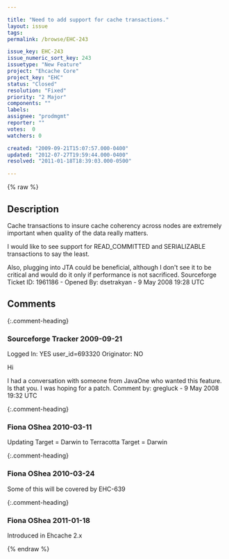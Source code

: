 ```yaml
---

title: "Need to add support for cache transactions."
layout: issue
tags: 
permalink: /browse/EHC-243

issue_key: EHC-243
issue_numeric_sort_key: 243
issuetype: "New Feature"
project: "Ehcache Core"
project_key: "EHC"
status: "Closed"
resolution: "Fixed"
priority: "2 Major"
components: ""
labels: 
assignee: "prodmgmt"
reporter: ""
votes:  0
watchers: 0

created: "2009-09-21T15:07:57.000-0400"
updated: "2012-07-27T19:59:44.000-0400"
resolved: "2011-01-18T18:39:03.000-0500"

---
```




{% raw %}



## Description

<div markdown="1" class="description">

Cache transactions to insure cache coherency across nodes  are extremely important when quality of the data really matters.

I would like to see support for READ\_COMMITTED and SERIALIZABLE transactions to say the least.

Also, plugging into JTA could be beneficial, although I don't see it to be critical and would do it only if performance is not sacrificed.
Sourceforge Ticket ID: 1961186 - Opened By: dsetrakyan - 9 May 2008 19:28 UTC

</div>

## Comments


{:.comment-heading}
### **Sourceforge Tracker** <span class="date">2009-09-21</span>

<div markdown="1" class="comment">

Logged In: YES 
user\_id=693320
Originator: NO

Hi

I had a conversation with someone from JavaOne who wanted this feature. Is that you. I was hoping for a patch.
Comment by: gregluck - 9 May 2008 19:32 UTC

</div>


{:.comment-heading}
### **Fiona OShea** <span class="date">2010-03-11</span>

<div markdown="1" class="comment">

Updating Target = Darwin to Terracotta Target = Darwin

</div>


{:.comment-heading}
### **Fiona OShea** <span class="date">2010-03-24</span>

<div markdown="1" class="comment">

Some of this will be covered by EHC-639

</div>


{:.comment-heading}
### **Fiona OShea** <span class="date">2011-01-18</span>

<div markdown="1" class="comment">

Introduced in Ehcache 2.x

</div>



{% endraw %}

